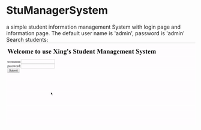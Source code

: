 # StuManagerSystem
a simple student information management System with login page and information page. The default user name is 'admin', password is 'admin'
Search students:
![image](https://github.com/XingxingLi2017/StuManagerSystem/blob/master/gif/search.gif)

